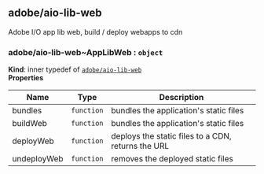 <a name="module_adobe/aio-lib-web"></a>

## adobe/aio-lib-web
Adobe I/O app lib web, build / deploy webapps to cdn

<a name="module_adobe/aio-lib-web..AppLibWeb"></a>

### adobe/aio-lib-web~AppLibWeb : <code>object</code>
**Kind**: inner typedef of [<code>adobe/aio-lib-web</code>](#module_adobe/aio-lib-web)  
**Properties**

| Name | Type | Description |
| --- | --- | --- |
| bundles | <code>function</code> | bundles the application's static files |
| buildWeb | <code>function</code> | bundles the application's static files |
| deployWeb | <code>function</code> | deploys the static files to a CDN, returns the URL |
| undeployWeb | <code>function</code> | removes the deployed static files |

